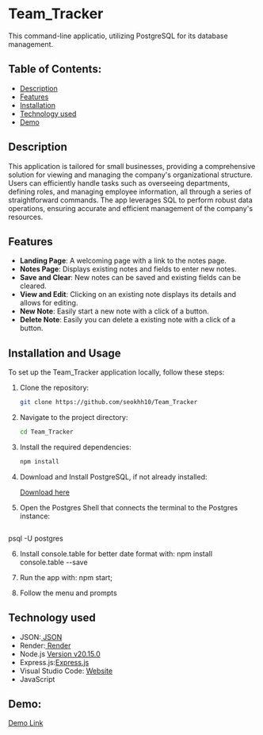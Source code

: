 # Team_Tracker

This command-line applicatio, utilizing PostgreSQL for its database management.

## Table of Contents:
- [Description](#Description)
- [Features](#Features)
- [Installation](#Installation-and-Usage)
- [Technology used](#Technology-used)
- [Demo](#Demo)

## Description

This application is tailored for small businesses, providing a comprehensive solution for viewing and managing the company's organizational structure. Users can efficiently handle tasks such as overseeing departments, defining roles, and managing employee information, all through a series of straightforward commands. The app leverages SQL to perform robust data operations, ensuring accurate and efficient management of the company's resources.

## Features
- **Landing Page**: A welcoming page with a link to the notes page.
- **Notes Page**: Displays existing notes and fields to enter new notes.
- **Save and Clear**: New notes can be saved and existing fields can be cleared.
- **View and Edit**: Clicking on an existing note displays its details and allows for editing.
- **New Note**: Easily start a new note with a click of a button.
- **Delete Note**: Easily you can delete a existing note with a click of a button.

## Installation and Usage
To set up the Team_Tracker application locally, follow these steps:

1. Clone the repository:
   ```bash
   git clone https://github.com/seokhh10/Team_Tracker

2. Navigate to the project directory:
   ```bash
   cd Team_Tracker 

3. Install the required dependencies:
   ```bash
   npm install

4. Download and Install PostgreSQL, if not already installed:

   [Download here](https://www.postgresql.org/download/)

5. Open the Postgres Shell that connects the terminal to the Postgres instance: 
    ```sh
  psql -U postgres
   
6. Install console.table for better date format with: npm install console.table --save

7. Run the app with: npm start;

8. Follow the menu and prompts

## Technology used
- JSON:[ JSON](https://www.npmjs.com/package/json)
- Render:[ Render ](https://render.com/)
- Node.js [Version v20.15.0](https://nodejs.org/en)
- Express.js:[Express.js](https://expressjs.com/en/starter/installing.html)
- Visual Studio Code: [Website](https://code.visualstudio.com/)
- JavaScript


## Demo:
[Demo Link]()
